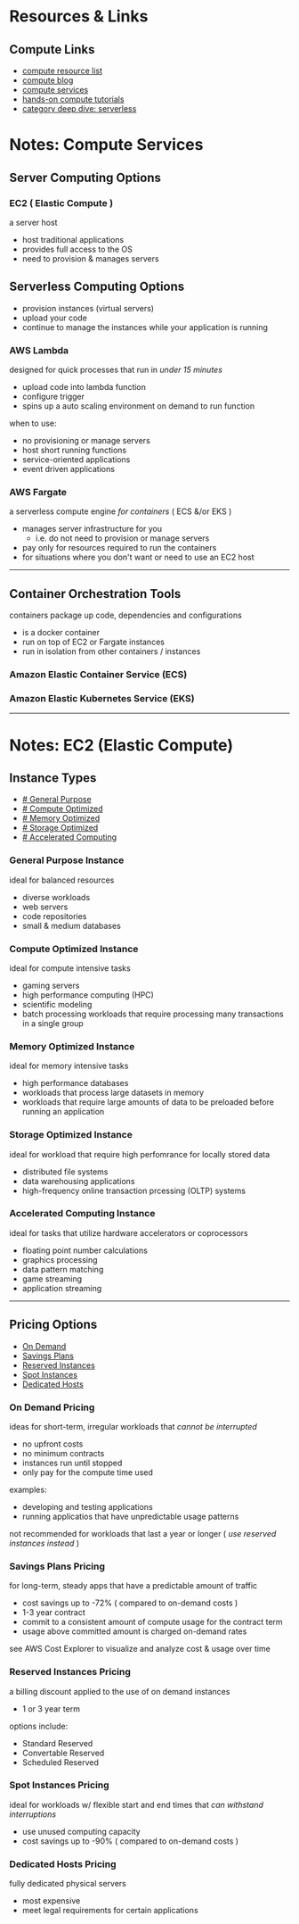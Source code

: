 <link rel="stylesheet" href="./css/globals.css">

# Resources & Links

## Compute Links
- [compute resource list](https://aws.amazon.com/products/compute/)
- [compute blog](https://aws.amazon.com/blogs/compute/)
- [compute services](https://docs.aws.amazon.com/whitepapers/latest/aws-overview/compute-services.html)
- [hands-on compute tutorials](https://aws.amazon.com/getting-started/hands-on/?awsf.getting-started-category=category%23compute&awsf.getting-started-content-type=content-type%23hands-on&getting-started-all.sort-by=item.additionalFields.content-latest-publish-date&getting-started-all.sort-order=desc)
- [category deep dive: serverless](https://aws.amazon.com/getting-started/hands-on/?awsf.getting-started-category=category%23compute&awsf.getting-started-content-type=content-type%23hands-on&getting-started-all.sort-by=item.additionalFields.content-latest-publish-date&getting-started-all.sort-order=desc)




# Notes: Compute Services

## Server Computing Options

### EC2 ( Elastic Compute )
a server host
- host traditional applications
- provides full access to the OS
- need to provision & manages servers


## Serverless Computing Options
- provision instances (virtual servers)
- upload your code
- continue to manage the instances while your application is running

### AWS Lambda
designed for quick processes that run in <em>under 15 minutes</em>
- upload code into lambda function
- configure trigger
- spins up a auto scaling environment on demand to run function

when to use:
- no provisioning or manage servers
- host short running functions
- service-oriented applications
- event driven applications


### AWS Fargate
a serverless compute engine <em>for containers</em> ( ECS &/or EKS )
- manages server infrastructure for you
    - i.e. do not need to provision or manage servers 
- pay only for resources required to run the containers
- for situations where you don't want or need to use an EC2 host


---

## Container Orchestration Tools
containers package up code, dependencies and configurations
- is a docker container
- run on top of EC2 or Fargate instances
- run in isolation from other containers / instances


### Amazon Elastic Container Service (ECS)

### Amazon Elastic Kubernetes Service (EKS)

---




# Notes: EC2 (Elastic Compute)

## Instance Types
- [# General Purpose](#general-purpose-instance)
- [# Compute Optimized](#compute-optimized-instance)
- [# Memory Optimized](#memory-optimized-instance)
- [# Storage Optimized](#storage-optimized-instance)
- [# Accelerated Computing](#accelerated-computing-instance)


### General Purpose Instance
ideal for balanced resources
- diverse workloads
- web servers
- code repositories
- small & medium databases


### Compute Optimized Instance
ideal for compute intensive tasks
- gaming servers
- high performance computing (HPC)
- scientific modeling
- batch processing workloads that require processing many transactions in a single group


### Memory Optimized Instance
ideal for memory intensive tasks
- high performance databases
- workloads that process large datasets in memory
- workloads that require large amounts of data to be preloaded before running an application


### Storage Optimized Instance
ideal for workload that require high perfomrance for locally stored data
- distributed file systems
- data warehousing applications
- high-frequency online transaction prcessing (OLTP) systems

### Accelerated Computing Instance
ideal for tasks that utilize hardware accelerators or coprocessors
- floating point number calculations
- graphics processing
- data pattern matching
- game streaming
- application streaming

---

## Pricing Options

- [On Demand](#on-demand-pricing)
- [Savings Plans](#savings-plans-pricing)
- [Reserved Instances](#reserved-instances-pricing)
- [Spot Instances](#spot-instances-pricing)
- [Dedicated Hosts](#dedicated-hosts-pricing)


### On Demand Pricing
ideas for short-term, irregular workloads that <em>cannot be interrupted</em> 
- no upfront costs
- no minimum contracts
- instances run until stopped
- only pay for the compute time used

examples:
- developing and testing applications
- running applicatios that have unpredictable usage patterns

not recommended for workloads that last a year or longer ( <em>use reserved instances instead</em> )

### Savings Plans Pricing
for long-term, steady apps that have a predictable amount of traffic
- cost savings up to -72% ( compared to on-demand costs ) 
- 1-3 year contract
- commit to a consistent amount of compute usage for the contract term
- usage above committed amount is charged on-demand rates

see AWS Cost Explorer to visualize and analyze cost & usage over time

### Reserved Instances Pricing
a billing discount applied to the use of on demand instances
- 1 or 3 year term

options include:
- Standard Reserved
- Convertable Reserved
- Scheduled Reserved

### Spot Instances Pricing
ideal for workloads w/ flexible start and end times that <em>can withstand interruptions</em>
- use unused computing capacity
- cost savings up to -90% ( compared to on-demand costs )


### Dedicated Hosts Pricing
fully dedicated physical servers
- most expensive
- meet legal requirements for certain applications